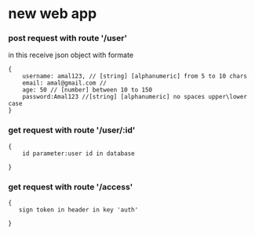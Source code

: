 

# new web app <br/>

### **post request with route '/user'**  
in this receive json object with formate  

```
{
    username: amal123, // [string] [alphanumeric] from 5 to 10 chars 
    email: amal@gmail.com //  
    age: 50 // [number] between 10 to 150
    password:Amal123 //[string] [alphanumeric] no spaces upper\lower case
}
```
### **get request with route '/user/:id'**  
```
{
    id parameter:user id in database

}
```

### **get request with route '/access'**  
```
{
   sign token in header in key 'auth'

}
```
 